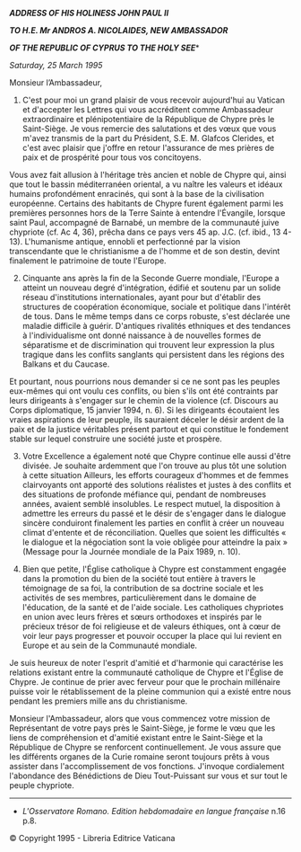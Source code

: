 ***ADDRESS OF HIS HOLINESS JOHN PAUL II***

***TO H.E. Mr ANDROS A. NICOLAIDES, NEW AMBASSADOR***

***OF THE REPUBLIC OF CYPRUS TO THE HOLY SEE****

*Saturday, 25 March 1995*

Monsieur l’Ambassadeur,

1. C'est pour moi un grand plaisir de vous recevoir aujourd'hui au Vatican et d'accepter les Lettres qui vous accréditent comme Ambassadeur extraordinaire et plénipotentiaire de la République de Chypre près le Saint-Siège. Je vous remercie des salutations et des vœux que vous m'avez transmis de la part du Président, S.E. M. Glafcos Clerides, et c'est avec plaisir que j'offre en retour l'assurance de mes prières de paix et de prospérité pour tous vos concitoyens.

Vous avez fait allusion à l'héritage très ancien et noble de Chypre qui, ainsi que tout le bassin méditerranéen oriental, a vu naître les valeurs et idéaux humains profondément enracinés, qui sont à la base de la civilisation européenne. Certains des habitants de Chypre furent également parmi les premières personnes hors de la Terre Sainte à entendre l'Évangile, lorsque saint Paul, accompagné de Barnabé, un membre de la communauté juive chypriote (cf. Ac 4, 36), prêcha dans ce pays vers 45 ap. J.C. (cf. ibid., 13 4-13). L'humanisme antique, ennobli et perfectionné par la vision transcendante que le christianisme a de l'homme et de son destin, devint finalement le patrimoine de toute l'Europe.

2. Cinquante ans après la fin de la Seconde Guerre mondiale, l'Europe a atteint un nouveau degré d'intégration, édifié et soutenu par un solide réseau d'institutions internationales, ayant pour but d'établir des structures de coopération économique, sociale et politique dans l'intérêt de tous. Dans le même temps dans ce corps robuste, s'est déclarée une maladie difficile à guérir. D'antiques rivalités ethniques et des tendances à l'individualisme ont donné naissance à de nouvelles formes de séparatisme et de discrimination qui trouvent leur expression la plus tragique dans les conflits sanglants qui persistent dans les régions des Balkans et du Caucase.

Et pourtant, nous pourrions nous demander si ce ne sont pas les peuples eux-mêmes qui ont voulu ces conflits, ou bien s'ils ont été contraints par leurs dirigeants à s'engager sur le chemin de la violence (cf. Discours au Corps diplomatique, 15 janvier 1994, n. 6). Si les dirigeants écoutaient les vraies aspirations de leur peuple, ils sauraient déceler le désir ardent de la paix et de la justice véritables présent partout et qui constitue le fondement stable sur lequel construire une société juste et prospère.

3. Votre Excellence a également noté que Chypre continue elle aussi d'être divisée. Je souhaite ardemment que l'on trouve au plus tôt une solution à cette situation Ailleurs, les efforts courageux d'hommes et de femmes clairvoyants ont apporté des solutions réalistes et justes à des conflits et des situations de profonde méfiance qui, pendant de nombreuses années, avaient semblé insolubles. Le respect mutuel, la disposition à admettre les erreurs du passé et le désir de s'engager dans le dialogue sincère conduiront finalement les parties en conflit à créer un nouveau climat d'entente et de réconciliation. Quelles que soient les difficultés « le dialogue et la négociation sont la voie obligée pour atteindre la paix » (Message pour la Journée mondiale de la Paix 1989, n. 10).

4. Bien que petite, l'Église catholique à Chypre est constamment engagée dans la promotion du bien de la société tout entière à travers le témoignage de sa foi, la contribution de sa doctrine sociale et les activités de ses membres, particulièrement dans le domaine de l'éducation, de la santé et de l'aide sociale. Les catholiques chypriotes en union avec leurs frères et sœurs orthodoxes et inspirés par le précieux trésor de foi religieuse et de valeurs éthiques, ont à cœur de voir leur pays progresser et pouvoir occuper la place qui lui revient en Europe et au sein de la Communauté mondiale.

Je suis heureux de noter l'esprit d'amitié et d'harmonie qui caractérise les relations existant entre la communauté catholique de Chypre et l'Église de Chypre. Je continue de prier avec ferveur pour que le prochain millénaire puisse voir le rétablissement de la pleine communion qui a existé entre nous pendant les premiers mille ans du christianisme.

Monsieur l'Ambassadeur, alors que vous commencez votre mission de Représentant de votre pays près le Saint-Siège, je forme le vœu que les liens de compréhension et d'amitié existant entre le Saint-Siège et la République de Chypre se renforcent continuellement. Je vous assure que les différents organes de la Curie romaine seront toujours prêts à vous assister dans l'accomplissement de vos fonctions. J'invoque cordialement l'abondance des Bénédictions de Dieu Tout-Puissant sur vous et sur tout le peuple chypriote.

* * *

* *L'Osservatore Romano. Edition hebdomadaire en langue française* n.16 p.8.

© Copyright 1995 - Libreria Editrice Vaticana